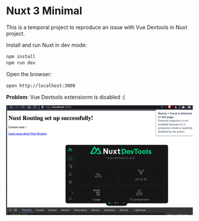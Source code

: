 # Nuxt 3 Minimal

This is a temporal project to reproduce an issue with Vue Devtools in Nuxt project.

Install and run Nuxt in dev mode:

```bash
npm install
npm run dev
```

Open the browser:

```bash
open http://localhost:3000
```

**Problem**: Vue Devtools extensionm is disabled :(

![screenshot](./public/screenshot.png)

